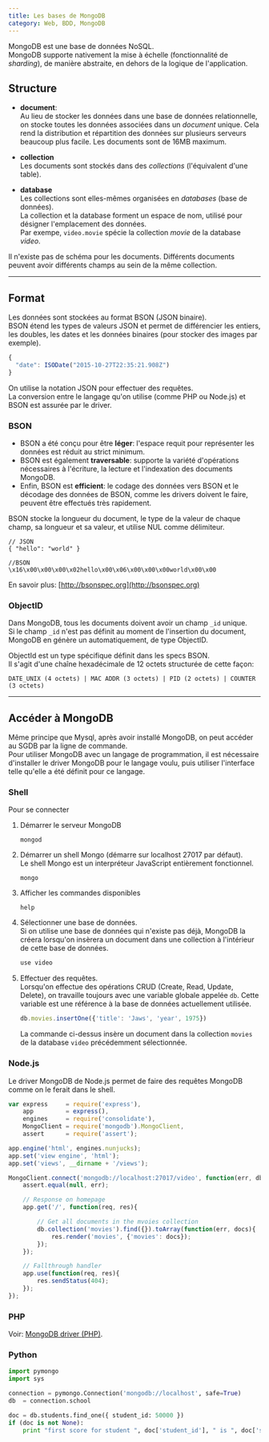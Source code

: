 ```yaml
---
title: Les bases de MongoDB
category: Web, BDD, MongoDB
---
```


MongoDB est une base de données NoSQL.  
MongoDB supporte nativement la mise à échelle (fonctionnalité de *sharding*), de manière abstraite, en dehors de la logique de l'application.

## Structure

* **document**:  
  Au lieu de stocker les données dans une base de données relationnelle, on stocke toutes les données associées dans un *document* unique. Cela rend la distribution et répartition des données  sur plusieurs serveurs beaucoup plus facile. Les documents sont de 16MB maximum.

* **collection**  
  Les documents sont stockés dans des *collections* (l'équivalent d'une table).

* **database**  
  Les collections sont elles-mêmes organisées en *databases* (base de données).   
  La collection et la database forment un espace de nom, utilisé pour désigner l'emplacement des données.  
  Par exempe, `video.movie` spécie la collection *movie* de la database *video*.

Il n'existe pas de schéma pour les documents. Différents documents peuvent avoir différents champs au sein de la même collection.

---

## Format

Les données sont stockées au format BSON (JSON binaire).  
BSON étend les types de valeurs JSON et permet de différencier les entiers, les doubles, les dates et les données binaires (pour stocker des images par exemple).

``` js
{
  "date": ISODate("2015-10-27T22:35:21.908Z")
}
```

On utilise la notation JSON pour effectuer des requêtes.  
La conversion entre le langage qu'on utilise (comme PHP ou Node.js) et BSON est assurée par le driver.

### BSON

* BSON a été conçu pour être **léger**: l'espace requit pour représenter les données est réduit au strict minimum.
* BSON est également **traversable**: supporte la variété d'opérations nécessaires à l'écriture, la lecture et l'indexation des documents MongoDB.
* Enfin, BSON est **efficient**: le codage des données vers BSON et le décodage des données de BSON, comme les drivers doivent le faire, peuvent être effectués très rapidement.

BSON stocke la longueur du document, le type de la valeur de chaque champ, sa longueur et sa valeur, et utilise NUL comme délimiteur.

    // JSON
    { "hello": "world" }

    //BSON
    \x16\x00\x00\x00\x02hello\x00\x06\x00\x00\x00world\x00\x00

En savoir plus: [http://bsonspec.org](http://bsonspec.org)

### ObjectID

Dans MongoDB, tous les documents doivent avoir un champ `_id` unique.   
Si le champ `_id` n'est pas définit au moment de l'insertion du document, MongoDB en génère un automatiquement, de type ObjectID.

ObjectId est un type spécifique définit dans les specs BSON.  
Il s'agit d'une chaîne hexadécimale de 12 octets structurée de cette façon:

    DATE_UNIX (4 octets) | MAC ADDR (3 octets) | PID (2 octets) | COUNTER (3 octets)

---

## Accéder à MongoDB

Même principe que Mysql, après avoir installé MongoDB, on peut accéder au SGDB par la ligne de commande.  
Pour utiliser MongoDB avec un langage de programmation, il est nécessaire d'installer le driver MongoDB pour le langage voulu, puis utiliser l'interface telle qu'elle a été définit pour ce langage.

### Shell

Pour se connecter

1. Démarrer le serveur MongoDB

       mongod

2. Démarrer un shell Mongo (démarre sur localhost 27017 par défaut).  
   Le shell Mongo est un interpréteur JavaScript entièrement fonctionnel.

       mongo

3. Afficher les commandes disponibles

       help

4. Sélectionner une base de données.  
   Si on utilise une base de données qui n'existe pas déjà, MongoDB la créera lorsqu'on insèrera un document dans une collection à l'intérieur de cette base de données.

   ``` js
   use video
   ```

5. Effectuer des requêtes.  
   Lorsqu'on effectue des opérations CRUD (Create, Read, Update, Delete), on travaille toujours avec une variable globale appelée `db`. Cette variable est une référence à la base de données actuellement utilisée.

   ``` js
   db.movies.insertOne({'title': 'Jaws', 'year', 1975})
   ```

   La commande ci-dessus insère un document dans la collection `movies` de la database `video` précédemment sélectionnée.

### Node.js

Le driver MongoDB de Node.js permet de faire des requêtes MongoDB comme on le ferait dans le shell.

``` js
var express     = require('express'),
    app         = express(),
    engines     = require('consolidate'),
    MongoClient = require('mongodb').MongoClient,
    assert      = require('assert');

app.engine('html', engines.nunjucks);
app.set('view engine', 'html');
app.set('views', __dirname + '/views');

MongoClient.connect('mongodb://localhost:27017/video', function(err, db){
    assert.equal(null, err);

    // Response on homepage
    app.get('/', function(req, res){

        // Get all documents in the mvoies collection
        db.collection('movies').find({}).toArray(function(err, docs){
            res.render('movies', {'movies': docs});
        });
    });

    // Fallthrough handler
    app.use(function(req, res){
        res.sendStatus(404);
    });
});
```

### PHP

Voir: [MongoDB driver (PHP)](http://php.net/manual/en/set.mongodb.php).

### Python

``` python
import pymongo
import sys

connection = pymongo.Connection('mongodb://localhost', safe=True)
db  = connection.school

doc = db.students.find_one({ student_id: 50000 })
if (doc is not None):
    print "first score for student ", doc['student_id'], " is ", doc['scores'][0]['score']
```